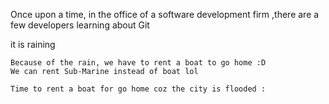 Once upon a time, in the office of a software development firm
,there are a few developers learning about Git

it is raining
~~~~~~~~~~
Because of the rain, we have to rent a boat to go home :D
We can rent Sub-Marine instead of boat lol

Time to rent a boat for go home coz the city is flooded :
